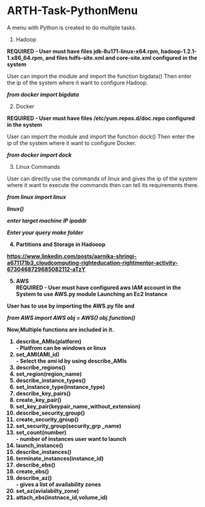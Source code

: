 # ARTH-Task-PythonMenu
A menu with Python is created to do  multiple tasks.


1. Hadoop

<b>REQUIRED - User must have files jdk-8u171-linux-x64.rpm, hadoop-1.2.1-1.x86_64.rpm, and files hdfs-site.xml and core-site.xml configured in the system</b>

User can import the module and import the function bigdata() Then enter the ip of the system where it want to configure Hadoop.

<i><b>from docker import bigdata</b></i>


2. Docker

<b>REQUIRED - User must have files /etc/yum.repos.d/doc.repo configured in the system</b>

User can import the module and import the function dock() Then enter the ip of the system where it want to configure Docker.

<i><b>from docker import dock</b></i>

3. Linux Commands

User can directly use the commands of linux and gives the ip of the system where it want to execute the commands then can tell its requirements there.

<i><b>
  from linux import linux
  
  <b>linux()
  
  <b>enter target machine IP ipaddr
  
  Enter your query make folder
</b></i>

4. Partitions and Storage in Hadooop

<a>https://www.linkedin.com/posts/aarnika-shringi-a671171b3_cloudcomputing-righteducation-rightmentor-activity-6730468729685082112-aTzY</a>

5. AWS <br>
<b>REQUIRED - User must have configured aws IAM account in the System to use AWS.py module</b>
Launching an Ec2 Instance

User has to use by importing the AWS.py file and

<i><b>
from AWS import AWS
obj = AWS()
obj.function()
</b></i>

Now,Multiple functions are included in it.
<ol>
<li>describe_AMIs(platform)</li> - Platfrom can be windows or linux
<li>set_AMI(AMI_id)</li> - Select the ami id by using describe_AMIs
<li>describe_regions()</li>
<li>set_region(region_name)</li>
<li>describe_instance_types()</li>
<li>set_instance_type(instance_type)</li>
<li>describe_key_pairs()</li>
<li>create_key_pair()</li>
<li>set_key_pair(keypair_name_without_extension)</li>
<li>describe_security_group()</li>
<li>create_security_group()</li>
<li>set_security_group(security_grp _name)</li>
<li>set_count(number)</li> - number of instances user want to launch
<li>launch_instance()</li>
<li>describe_instances()</li>
<li>terminate_instances(instance_id)</li>
<li>describe_ebs()</li>
<li>create_ebs()</li>
<li>describe_az()</li> - gives a list of availability zones
<li>set_az(avialabilty_zone)</li>
<li>attach_ebs(instnace_id,volume_id)</li>
</ol>



